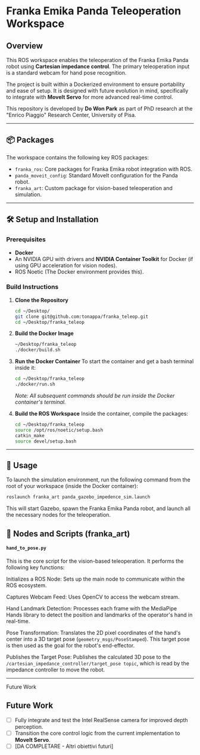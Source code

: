 # Franka Emika Panda Teleoperation Workspace

## Overview

This ROS workspace enables the teleoperation of the Franka Emika Panda robot using **Cartesian impedance control**. The primary teleoperation input is a standard webcam for hand pose recognition.

The project is built within a Dockerized environment to ensure portability and ease of setup. It is designed with future evolution in mind, specifically to integrate with **MoveIt Servo** for more advanced real-time control.

This repository is developed by **Do Won Park** as part of PhD research at the "Enrico Piaggio" Research Center, University of Pisa.

---

## 📦 Packages

The workspace contains the following key ROS packages:

* `franka_ros`: Core packages for Franka Emika robot integration with ROS.
* `panda_moveit_config`: Standard MoveIt configuration for the Panda robot.
* `franka_art`: Custom package for vision-based teleoperation and simulation.

---

## 🛠️ Setup and Installation

### Prerequisites

* **Docker** 
* An NVIDIA GPU with drivers and **NVIDIA Container Toolkit** for Docker (if using GPU acceleration for vision nodes).
* ROS Noetic (The Docker environment provides this).

### Build Instructions

1.  **Clone the Repository**
    ```bash
    cd ~/Desktop/
    git clone git@github.com:tonappa/franka_teleop.git
    cd ~/Desktop/franka_teleop
    ```

2.  **Build the Docker Image**
    ```bash
    ~/Desktop/franka_teleop
    ./docker/build.sh
    ```

3.  **Run the Docker Container**
    To start the container and get a bash terminal inside it:
    ```bash
    cd ~/Desktop/franka_teleop
    ./docker/run.sh
    ```
    *Note: All subsequent commands should be run inside the Docker container's terminal.*

4.  **Build the ROS Workspace**
    Inside the container, compile the packages:
    ```bash
    cd ~/Desktop/franka_teleop
    source /opt/ros/noetic/setup.bash
    catkin_make
    source devel/setup.bash
    ```

---

## 🚀 Usage

To launch the simulation environment, run the following command from the root of your workspace (inside the Docker container):

```bash
roslaunch franka_art panda_gazebo_impedence_sim.launch
```
This will start Gazebo, spawn the Franka Emika Panda robot, and launch all the necessary nodes for the teleoperation.


## 🔧 Nodes and Scripts (franka_art)
#### `hand_to_pose.py`
This is the core script for the vision-based teleoperation. It performs the following key functions:

Initializes a ROS Node: Sets up the main node to communicate within the ROS ecosystem.

Captures Webcam Feed: Uses OpenCV to access the webcam stream.

Hand Landmark Detection: Processes each frame with the MediaPipe Hands library to detect the position and landmarks of the operator's hand in real-time.

Pose Transformation: Translates the 2D pixel coordinates of the hand's center into a 3D target pose (`geometry_msgs/PoseStamped`). This target pose is then used as the goal for the robot's end-effector.

Publishes the Target Pose: Publishes the calculated 3D pose to the `/cartesian_impedance_controller/target_pose topic`, which is read by the impedance controller to move the robot.

---

Future Work
## Future Work

* [ ] Fully integrate and test the Intel RealSense camera for improved depth perception.
* [ ] Transition the core control logic from the current implementation to **MoveIt Servo**.
* [ ] [DA COMPLETARE - Altri obiettivi futuri]
